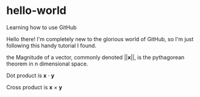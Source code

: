 # hello-world
Learning how to use GitHub

Hello there!
I'm completely new to the glorious world of GitHub, so I'm just following this handy tutorial I found.

the Magnitude of a vector, commonly denoted ||__x__||, is the pythagorean theorem in n dimensional space.

Dot product is __x__ &middot; __y__

Cross product is __x__ &times; __y__
